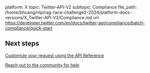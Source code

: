 platform: X
topic: Twitter-API-V2
subtopic: Compliance
file_path: /home/bhuang/nlp/rag-race-challenge2-2024/platform-docs-versions/X_Twitter-API-V2/Compliance.md
url: https://developer.twitter.com/en/docs/twitter-api/compliance/batch-compliance/quick-start

## Next steps

[Customize your request using the API Reference](https://developer.twitter.com/en/docs/twitter-api/compliance/batch-compliance/api-reference "Customize your request using the API Reference")

[Reach out to the community for help](https://twittercommunity.com/ "Reach out to the community for help")